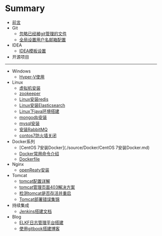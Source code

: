 # Summary

* [前言](README.md)
* Git
    * [忽略已经被git管理的文件](./source/Git/忽略已经被git管理的文件.md)
    * [全局设置用户名邮箱配置](./source/Git/全局设置用户名邮箱配置.md)
* IDEA
    * [IDEA模板设置](./source/IDEA/IDEA模板设置.md)
* 开源项目

-----
* Windows
    * [Hyper-V使用](./source/Windows/Hyper-V使用.md)
* Linux
    * [虚拟机安装](./source/Linux/虚拟机安装.md)
    * [zookeeper](./source/Linux/zookeeper.md)
    * [Linux安装redis](./source/Linux/Linux安装redis.md)
    * [Linux安装Elasticsearch](./source/Linux/Linux安装Elasticsearch.md)
    * [Linux下java环境搭建](./source/Linux/Linux下java环境搭建.md)
    * [mongodb安装](./source/Linux/mongodb安装.md)
    * [mysql安装](./source/Linux/mysql安装.md)
    * [安装RabbitMQ](./source/Linux/安装RabbitMQ.md)
    * [contos7防火墙关闭](./source/Linux/contos7防火墙关闭.md)
* Docker系列
    * [CentOS 7安装Docker](./source/Docker/CentOS 7安装Docker.md)
    * [Docker常用命令介绍](./source/Docker/Docker常用命令介绍.md)
    * [Dockerfile](./source/Docker/Dockerfile.md)
* Nginx
    * [openReaty安装](./source/Nginx/openReaty安装.md)
* Tomcat
    * [tomcat配置详解](./source/Tomcat/tomcat配置详解.md)
    * [tomcat管理页面403解决方案](./source/Tomcat/tomcat管理页面403解决方案.md)
    * [检测tomcat是否存活并重启](./source/Tomcat/检测tomcat是否存活并重启.md)
    * [Tomcat部署错误集锦](./source/Tomcat/Tomcat部署错误集锦.md)
* 持续集成
    * [Jenkins搭建文档](./source/持续集成/Jenkins搭建文档.md)
* Blog
    * [ELKF日志管理平台搭建](./source/ELKF/ELKF日志管理平台搭建.md)
    * [使用gitbook搭建博客](./source/Blog/使用gitbook搭建博客.md)

